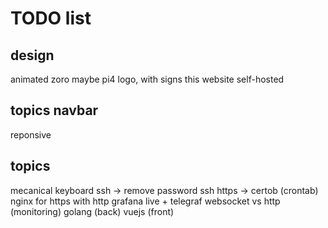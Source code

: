 # TODO list

## design
animated zoro
maybe pi4 logo, with signs this website self-hosted

## topics navbar
reponsive

## topics
mecanical keyboard
ssh -> remove password ssh
https -> certob (crontab)
nginx for https with http
grafana live + telegraf websocket vs http (monitoring)
golang (back)
vuejs (front)